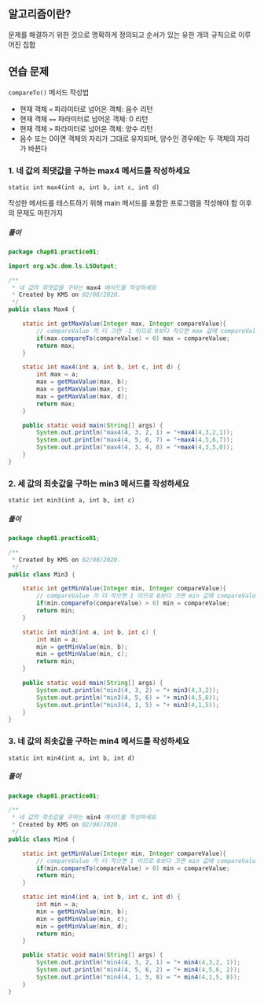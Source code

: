 ## 알고리즘이란?
문제를 해결하기 위한 것으로 명확하게 정의되고 순서가 있는 유한 개의 규칙으로 이루어진 집합

## 연습 문제
`compareTo()` 메서드 작성법
- 현재 객체 `<` 파라미터로 넘어온 객체: 음수 리턴
- 현재 객체 `==` 파라미터로 넘어온 객체: 0 리턴
- 현재 객체 `>` 파라미터로 넘어온 객체: 양수 리턴
- 음수 또는 0이면 객체의 자리가 그대로 유지되며, 양수인 경우에는 두 객체의 자리가 바뀐다

### 1. 네 값의 최댓값을 구하는 max4 메서드를 작성하세요
`static int max4(int a, int b, int c, int d)`

작성한 메서드를 테스트하기 위해 main 메서드를 포함한 프로그램을 작성해야 함
이후의 문제도 마찬가지

##### 풀이
```java
package chap01.practice01;

import org.w3c.dom.ls.LSOutput;

/**
 * 네 값의 최댓값을 구하는 max4 메서드를 작성하세요
 * Created by KMS on 02/08/2020.
 */
public class Max4 {

    static int getMaxValue(Integer max, Integer compareValue){
        // compareValue 가 더 크면 -1 이므로 0보다 작으면 max 값에 compareValue를 대입
        if(max.compareTo(compareValue) < 0) max = compareValue;
        return max;
    }

    static int max4(int a, int b, int c, int d) {
        int max = a;
        max = getMaxValue(max, b);
        max = getMaxValue(max, c);
        max = getMaxValue(max, d);
        return max;
    }

    public static void main(String[] args) {
        System.out.println("max4(4, 3, 2, 1) = "+max4(4,3,2,1));
        System.out.println("max4(4, 5, 6, 7) = "+max4(4,5,6,7));
        System.out.println("max4(4, 3, 4, 8) = "+max4(4,3,5,8));
    }
}
```


### 2. 세 값의 최솟값을 구하는 min3 메서드를 작성하세요
`static int min3(int a, int b, int c)`

##### 풀이
```java
package chap01.practice01;

/**
 * Created by KMS on 02/08/2020.
 */
public class Min3 {

    static int getMinValue(Integer min, Integer compareValue){
        // compareValue 가 더 작으면 1 이므로 0보다 크면 min 값에 compareValue를 대입
        if(min.compareTo(compareValue) > 0) min = compareValue;
        return min;
    }

    static int min3(int a, int b, int c) {
        int min = a;
        min = getMinValue(min, b);
        min = getMinValue(min, c);
        return min;
    }

    public static void main(String[] args) {
        System.out.println("min3(4, 3, 2) = "+ min3(4,3,2));
        System.out.println("min3(4, 5, 6) = "+ min3(4,5,6));
        System.out.println("min3(4, 1, 5) = "+ min3(4,1,5));
    }
}
```

### 3. 네 값의 최솟값을 구하는 min4 메서드를 작성하세요
`static int min4(int a, int b, int d)`

##### 풀이
```java
package chap01.practice01;

/**
 * 네 값의 최솟값을 구하는 min4 메서드를 작성하세요
 * Created by KMS on 02/08/2020.
 */
public class Min4 {

    static int getMinValue(Integer min, Integer compareValue){
        // compareValue 가 더 작으면 1 이므로 0보다 크면 min 값에 compareValue를 대입
        if(min.compareTo(compareValue) > 0) min = compareValue;
        return min;
    }

    static int min4(int a, int b, int c, int d) {
        int min = a;
        min = getMinValue(min, b);
        min = getMinValue(min, c);
        min = getMinValue(min, d);
        return min;
    }

    public static void main(String[] args) {
        System.out.println("min4(4, 3, 2, 1) = "+ min4(4,3,2, 1));
        System.out.println("min4(4, 5, 6, 2) = "+ min4(4,5,6, 2));
        System.out.println("min4(4, 1, 5, 8) = "+ min4(4,1,5, 8));
    }
}
```

